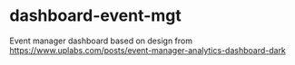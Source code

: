 # dashboard-event-mgt
Event manager dashboard based on design from https://www.uplabs.com/posts/event-manager-analytics-dashboard-dark
